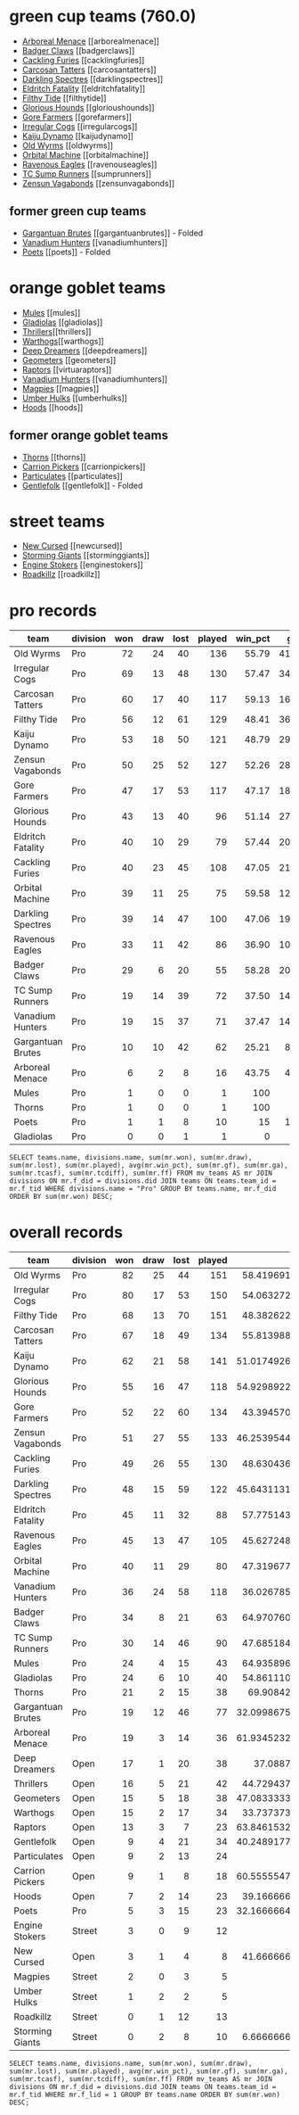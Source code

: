 # green cup teams (760.0)
* [Arboreal Menace](arborealmenace) [[arborealmenace]]
* [Badger Claws](badgerclaws) [[badgerclaws]]
* [Cackling Furies](cacklingfuries) [[cacklingfuries]]
* [Carcosan Tatters](carcosantatters) [[carcosantatters]]
* [Darkling Spectres](darklingspectres) [[darklingspectres]]
* [Eldritch Fatality](eldritchfatality) [[eldritchfatality]]
* [Filthy Tide](filthytide) [[filthytide]]
* [Glorious Hounds](glorioushounds) [[glorioushounds]]
* [Gore Farmers](gorefarmers) [[gorefarmers]]
* [Irregular Cogs](irregularcogs) [[irregularcogs]]
* [Kaiju Dynamo](kaijudynamo) [[kaijudynamo]]
* [Old Wyrms](oldwyrms) [[oldwyrms]]
* [Orbital Machine](orbitalmachine) [[orbitalmachine]]
* [Ravenous Eagles](ravenouseagles) [[ravenouseagles]]
* [TC Sump Runners](sumprunners) [[sumprunners]]
* [Zensun Vagabonds](zensunvagabonds) [[zensunvagabonds]]

## former green cup teams
* [Gargantuan Brutes](gargantuanbrutes) [[gargantuanbrutes]] - Folded
* [Vanadium Hunters](vanadiumhunters) [[vanadiumhunters]]
* [Poets](poets) [[poets]] - Folded

# orange goblet teams

* [Mules](mules) [[mules]]
* [Gladiolas](gladiolas) [[gladiolas]]
* [Thrillers](thrillers)[[thrillers]]
* [Warthogs](warthogs)[[warthogs]]
* [Deep Dreamers](deepdreamers) [[deepdreamers]]
* [Geometers](geometers) [[geometers]]
* [Raptors](virtuaraptors.md) [[virtuaraptors]]
* [Vanadium Hunters](vanadiumhunters) [[vanadiumhunters]]
* [Magpies](magpies) [[magpies]]
* [Umber Hulks](umberhulks) [[umberhulks]]
* [Hoods](hoods) [[hoods]]


## former orange goblet teams

* [Thorns](thorns) [[thorns]]
* [Carrion Pickers](carrionpickers) [[carrionpickers]]
* [Particulates](particulates) [[particulates]]
* [Gentlefolk](gentlefolk) [[gentlefolk]] - Folded

# street teams

* [New Cursed](newcursed) [[newcursed]]
* [Storming Giants](storminggiants) [[storminggiants]]
* [Engine Stokers](enginestokers) [[enginestokers]]
* [Roadkillz](roadkillz) [[roadkillz]]

# pro records

| team              | division | won | draw | lost | played | win_pct    | gf | ga | tcasf | tcdiff | ff |
|-------------------|------|------------:|-------------:|-------------:|---------------:|-------------------:|-----------:|-----------:|--------------:|---------------:|-----------:|
| Old Wyrms         | Pro  |          72 |           24 |           40 |            136 |  55.79 |        413 |        328 |           121 |           -227 |          7 |
| Irregular Cogs    | Pro  |          69 |           13 |           48 |            130 |  57.47 |        347 |        283 |           151 |            -96 |          2 |
| Carcosan Tatters  | Pro  |          60 |           17 |           40 |            117 |  59.13 |        167 |        170 |           277 |            176 |          4 |
| Filthy Tide       | Pro  |          56 |           12 |           61 |            129 |   48.41 |        365 |        345 |           172 |           -137 |          1 |
| Kaiju Dynamo      | Pro  |          53 |           18 |           50 |            121 | 48.79 |        291 |        293 |           200 |             -1 |          4 |
| Zensun Vagabonds  | Pro  |          50 |           25 |           52 |            127 | 52.26 |        283 |        305 |           221 |            -16 |          8 |
| Gore Farmers      | Pro  |          47 |           17 |           53 |            117 |  47.17 |        182 |        209 |           227 |            109 |         -1 |
| Glorious Hounds   | Pro  |          43 |           13 |           40 |             96 |  51.14 |        278 |        227 |            86 |           -107 |          2 |
| Eldritch Fatality | Pro  |          40 |           10 |           29 |             79 |  57.44 |        203 |        167 |           103 |            -11 |          0 |
| Cackling Furies   | Pro  |          40 |           23 |           45 |            108 |  47.05 |        212 |        218 |           254 |             47 |          0 |
| Orbital Machine   | Pro  |          39 |           11 |           25 |             75 |   59.58 |        122 |        112 |           179 |            114 |          3 |
| Darkling Spectres | Pro  |          39 |           14 |           47 |            100 |  47.06 |        195 |        229 |           186 |             53 |          3 |
| Ravenous Eagles   | Pro  |          33 |           11 |           42 |             86 |  36.90 |        109 |        131 |           193 |            112 |         -1 |
| Badger Claws      | Pro  |          29 |            6 |           20 |             55 | 58.28 |        200 |        171 |            66 |            -60 |          5 |
| TC Sump Runners   | Pro  |          19 |           14 |           39 |             72 | 37.50 |        140 |        178 |           133 |             15 |         -9 |
| Vanadium Hunters  | Pro  |          19 |           15 |           37 |             71 |  37.47 |        148 |        171 |           126 |             18 |          1 |
| Gargantuan Brutes | Pro  |          10 |           10 |           42 |             62 | 25.21 |         88 |        177 |           128 |             33 |         -2 |
| Arboreal Menace   | Pro  |           6 |            2 |            8 |             16 |              43.75 |         41 |         51 |            17 |            -15 |         -3 |
| Mules             | Pro  |           1 |            0 |            0 |              1 |                100 |          2 |          1 |             3 |              2 |          1 |
| Thorns            | Pro  |           1 |            0 |            0 |              1 |                100 |          2 |          1 |             2 |              0 |          1 |
| Poets             | Pro  |           1 |            1 |            8 |             10 |                 15 |         11 |         31 |            14 |             -7 |         -1 |
| Gladiolas         | Pro  |           0 |            0 |            1 |              1 |                  0 |          2 |          3 |             1 |             -2 |         -1 |

`
SELECT teams.name, divisions.name, sum(mr.won), sum(mr.draw), sum(mr.lost), sum(mr.played), avg(mr.win_pct), sum(mr.gf), sum(mr.ga), sum(mr.tcasf), sum(mr.tcdiff), sum(mr.ff) FROM mv_teams AS mr JOIN divisions ON mr.f_did = divisions.did JOIN teams ON teams.team_id = mr.f_tid WHERE divisions.name = "Pro" GROUP BY teams.name, mr.f_did ORDER BY sum(mr.won) DESC;
`

# overall records

| team              | division | won | draw | lost | played | win_pct    | gf | ga | tcasf | tcdiff | ff |
|-------------------|------|------------:|-------------:|-------------:|---------------:|-------------------:|-----------:|-----------:|--------------:|---------------:|-----------:|
| Old Wyrms         | Pro    |          82 |           25 |           44 |            151 |  58.41969140370687 |        446 |        347 |           136 |           -246 |          6 |
| Irregular Cogs    | Pro    |          80 |           17 |           53 |            150 |  54.06327203603891 |        389 |        318 |           192 |            -87 |          1 |
| Filthy Tide       | Pro    |          68 |           13 |           70 |            151 |  48.38262235201322 |        425 |        387 |           213 |           -137 |          3 |
| Carcosan Tatters  | Pro    |          67 |           18 |           49 |            134 |  55.81398807872426 |        183 |        191 |           308 |            186 |          2 |
| Kaiju Dynamo      | Pro    |          62 |           21 |           58 |            141 | 51.017492612202965 |        322 |        324 |           237 |             -2 |          4 |
| Glorious Hounds   | Pro    |          55 |           16 |           47 |            118 | 54.929892222086586 |        334 |        262 |           112 |           -131 |          5 |
| Gore Farmers      | Pro    |          52 |           22 |           60 |            134 |  43.39457043734464 |        202 |        237 |           255 |            112 |          1 |
| Zensun Vagabonds  | Pro    |          51 |           27 |           55 |            133 | 46.253954478672576 |        291 |        315 |           229 |            -17 |          6 |
| Cackling Furies   | Pro    |          49 |           26 |           55 |            130 |  48.63043682391827 |        251 |        258 |           311 |             65 |          1 |
| Darkling Spectres | Pro    |          48 |           15 |           59 |            122 | 45.643113136291504 |        230 |        276 |           222 |             57 |          2 |
| Eldritch Fatality | Pro    |          45 |           11 |           32 |             88 |  57.77514362335205 |        231 |        186 |           116 |            -11 |          3 |
| Ravenous Eagles   | Pro    |          45 |           13 |           47 |            105 |  45.62724897596571 |        135 |        149 |           224 |            124 |          3 |
| Orbital Machine   | Pro    |          40 |           11 |           29 |             80 |  47.31967762538365 |        128 |        121 |           187 |            114 |          0 |
| Vanadium Hunters  | Pro    |          36 |           24 |           58 |            118 |  36.02678557804653 |        233 |        266 |           198 |             17 |          3 |
| Badger Claws      | Pro    |          34 |            8 |           21 |             63 |  64.97076034545898 |        230 |        192 |            75 |            -62 |          6 |
| TC Sump Runners   | Pro    |          30 |           14 |           46 |             90 |  47.68518490261502 |        185 |        214 |           161 |             10 |         -2 |
| Mules             | Pro    |          24 |            4 |           15 |             43 |  64.93589673723493 |         67 |         56 |            99 |             60 |          3 |
| Gladiolas         | Pro    |          24 |            6 |           10 |             40 |  54.86111068725586 |        125 |         81 |            40 |            -55 |          5 |
| Thorns            | Pro    |          21 |            2 |           15 |             38 |   69.9084243774414 |        100 |         74 |            47 |            -18 |          3 |
| Gargantuan Brutes | Pro    |          19 |           12 |           46 |             77 | 32.099867502848305 |        128 |        213 |           165 |             49 |          3 |
| Arboreal Menace   | Pro    |          19 |            3 |           14 |             36 | 61.934523264567055 |        103 |         84 |            39 |            -26 |          4 |
| Deep Dreamers     | Open   |          17 |            1 |           20 |             38 |    37.088744027274 |         76 |         87 |            32 |            -19 |          4 |
| Thrillers         | Open   |          16 |            5 |           21 |             42 |  44.72943769182478 |         82 |         86 |            65 |             15 |          4 |
| Geometers         | Open   |          15 |            5 |           18 |             38 | 47.083333333333336 |         50 |         65 |            72 |             44 |          3 |
| Warthogs          | Open   |          15 |            2 |           17 |             34 |  33.73737335205078 |         51 |         57 |            57 |             27 |          3 |
| Raptors           | Open   |          13 |            3 |            7 |             23 | 63.846153259277344 |         48 |         44 |            41 |             -1 |          7 |
| Gentlefolk        | Open   |           9 |            4 |           21 |             34 | 40.248917715890066 |         36 |         74 |            75 |              4 |          0 |
| Particulates      | Open   |           9 |            2 |           13 |             24 |               39.5 |         41 |         50 |            29 |            -38 |          1 |
| Carrion Pickers   | Open   |           9 |            1 |            8 |             18 | 60.555554707845054 |         38 |         40 |            11 |            -19 |          3 |
| Hoods             | Open   |           7 |            2 |           14 |             23 |  39.16666634877523 |         35 |         48 |            65 |             28 |          1 |
| Poets             | Pro    |           5 |            3 |           15 |             23 | 32.166666412353514 |         33 |         60 |            28 |            -17 |          2 |
| Engine Stokers    | Street   |           3 |            0 |            9 |             12 |               37.5 |         14 |         28 |            15 |             -8 |         -1 |
| New Cursed        | Open   |           3 |            1 |            4 |              8 |  41.66666603088379 |         11 |         15 |            20 |             12 |          3 |
| Magpies           | Street |           2 |            0 |            3 |              5 |                 40 |          8 |         11 |             8 |             -3 |          1 |
| Umber Hulks       | Street |           1 |            2 |            2 |              5 |                 40 |          4 |          4 |            18 |             10 |          3 |
| Roadkillz         | Street   |           0 |            1 |           12 |             13 |                  5 |         11 |         41 |            19 |            -21 |         -2 |
| Storming Giants   | Street   |           0 |            2 |            8 |             10 |  6.666666666666667 |          8 |         23 |            17 |            -16 |          0 |

`
SELECT teams.name, divisions.name, sum(mr.won), sum(mr.draw), sum(mr.lost), sum(mr.played), avg(mr.win_pct), sum(mr.gf), sum(mr.ga), sum(mr.tcasf), sum(mr.tcdiff), sum(mr.ff) FROM mv_teams AS mr JOIN divisions ON mr.f_did = divisions.did JOIN teams ON teams.team_id = mr.f_tid WHERE mr.f_lid = 1 GROUP BY teams.name ORDER BY sum(mr.won) DESC;
`
